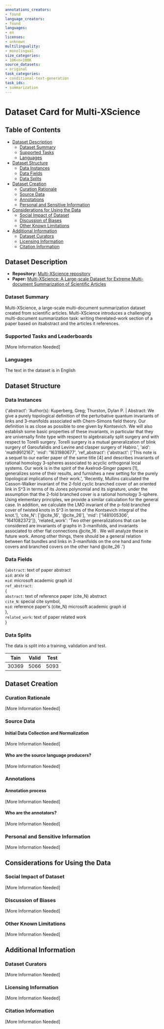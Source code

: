 ```yaml
---
annotations_creators:
- found
language_creators:
- found
languages:
- en
licenses:
- unknown
multilinguality:
- monolingual
size_categories:
- 10K<n<100K
source_datasets:
- original
task_categories:
- conditional-text-generation
task_ids:
- summarization
---
```


# Dataset Card for Multi-XScience

## Table of Contents
- [Dataset Description](#dataset-description)
  - [Dataset Summary](#dataset-summary)
  - [Supported Tasks](#supported-tasks-and-leaderboards)
  - [Languages](#languages)
- [Dataset Structure](#dataset-structure)
  - [Data Instances](#data-instances)
  - [Data Fields](#data-instances)
  - [Data Splits](#data-instances)
- [Dataset Creation](#dataset-creation)
  - [Curation Rationale](#curation-rationale)
  - [Source Data](#source-data)
  - [Annotations](#annotations)
  - [Personal and Sensitive Information](#personal-and-sensitive-information)
- [Considerations for Using the Data](#considerations-for-using-the-data)
  - [Social Impact of Dataset](#social-impact-of-dataset)
  - [Discussion of Biases](#discussion-of-biases)
  - [Other Known Limitations](#other-known-limitations)
- [Additional Information](#additional-information)
  - [Dataset Curators](#dataset-curators)
  - [Licensing Information](#licensing-information)
  - [Citation Information](#citation-information)

## Dataset Description

- **Repository:** [Multi-XScience repository](https://github.com/yaolu/Multi-XScience)
- **Paper:** [Multi-XScience: A Large-scale Dataset for Extreme Multi-document Summarization of Scientific Articles](https://arxiv.org/abs/2010.14235)

### Dataset Summary

Multi-XScience, a large-scale multi-document summarization dataset created from scientific articles. Multi-XScience introduces a challenging multi-document summarization task: writing therelated-work section of a paper based on itsabstract and the articles it references.

### Supported Tasks and Leaderboards

[More Information Needed]

### Languages

The text in the dataset is in English

## Dataset Structure

### Data Instances

{'abstract': 'Author(s): Kuperberg, Greg; Thurston, Dylan P. | Abstract: We give a purely topological definition of the perturbative quantum invariants of links and 3-manifolds associated with Chern-Simons field theory. Our definition is as close as possible to one given by Kontsevich. We will also establish some basic properties of these invariants, in particular that they are universally finite type with respect to algebraically split surgery and with respect to Torelli surgery. Torelli surgery is a mutual generalization of blink surgery of Garoufalidis and Levine and clasper surgery of Habiro.',
 'aid': 'math9912167',
 'mid': '1631980677',
 'ref_abstract': {'abstract': ['This note is a sequel to our earlier paper of the same title [4] and describes invariants of rational homology 3-spheres associated to acyclic orthogonal local systems. Our work is in the spirit of the Axelrod–Singer papers [1], generalizes some of their results, and furnishes a new setting for the purely topological implications of their work.',
   'Recently, Mullins calculated the Casson-Walker invariant of the 2-fold cyclic branched cover of an oriented link in S^3 in terms of its Jones polynomial and its signature, under the assumption that the 2-fold branched cover is a rational homology 3-sphere. Using elementary principles, we provide a similar calculation for the general case. In addition, we calculate the LMO invariant of the p-fold branched cover of twisted knots in S^3 in terms of the Kontsevich integral of the knot.'],
  'cite_N': ['@cite_16', '@cite_26'],
  'mid': ['1481005306', '1641082372']},
 'related_work': 'Two other generalizations that can be considered are invariants of graphs in 3-manifolds, and invariants associated to other flat connections @cite_16 . We will analyze these in future work. Among other things, there should be a general relation between flat bundles and links in 3-manifolds on the one hand and finite covers and branched covers on the other hand @cite_26 .'}

### Data Fields

{`abstract`: text of paper abstract \
 `aid`: arxiv id \
 `mid`: microsoft academic graph id \
 `ref_abstract`: \
   { \
    `abstract`: text of reference paper (cite_N) abstract \
    `cite_N`: special cite symbol, \
    `mid`: reference paper's (cite_N) microsoft academic graph id \
   }, \
 `related_work`: text of paper related work \
 }

### Data Splits

The data is split into a training, validation and test.

| Tain   | Valid | Test |
| ------ | ----- | ---- |
| 30369  |  5066 | 5093 |


## Dataset Creation

### Curation Rationale

[More Information Needed]

### Source Data

#### Initial Data Collection and Normalization

[More Information Needed]

#### Who are the source language producers?

[More Information Needed]

### Annotations

#### Annotation process

[More Information Needed]

#### Who are the annotators?

[More Information Needed]

### Personal and Sensitive Information

[More Information Needed]

## Considerations for Using the Data

### Social Impact of Dataset

[More Information Needed]

### Discussion of Biases

[More Information Needed]

### Other Known Limitations

[More Information Needed]

## Additional Information

### Dataset Curators

[More Information Needed]

### Licensing Information

[More Information Needed]

### Citation Information

[More Information Needed]
